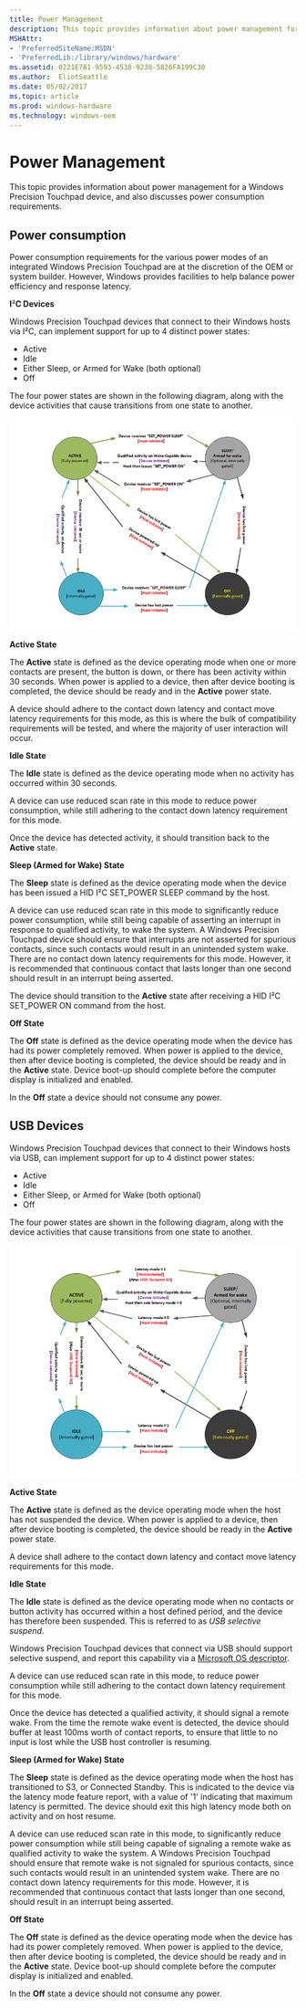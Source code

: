 ```yaml
---
title: Power Management
description: This topic provides information about power management for a Windows Precision Touchpad device, and also discusses power consumption requirements.
MSHAttr:
- 'PreferredSiteName:MSDN'
- 'PreferredLib:/library/windows/hardware'
ms.assetid: 0221E781-9593-4538-9238-5826FA199C30
ms.author:  EliotSeattle
ms.date: 05/02/2017
ms.topic: article
ms.prod: windows-hardware
ms.technology: windows-oem
---
```


# Power Management


This topic provides information about power management for a Windows Precision Touchpad device, and also discusses power consumption requirements.

## Power consumption


Power consumption requirements for the various power modes of an integrated Windows Precision Touchpad are at the discretion of the OEM or system builder. However, Windows provides facilities to help balance power efficiency and response latency.

**I**²**C Devices**

Windows Precision Touchpad devices that connect to their Windows hosts via I²C, can implement support for up to 4 distinct power states:

-   Active
-   Idle
-   Either Sleep, or Armed for Wake (both optional)
-   Off

The four power states are shown in the following diagram, along with the device activities that cause transitions from one state to another.

![diagram of the four power states for a windows precision touchpad device connected via i2c. diagram also shows the device activities that cause transitions between states.](../images/pen-i2c-pwrstates.png)

**Active State**

The **Active** state is defined as the device operating mode when one or more contacts are present, the button is down, or there has been activity within 30 seconds. When power is applied to a device, then after device booting is completed, the device should be ready and in the **Active** power state.

A device should adhere to the contact down latency and contact move latency requirements for this mode, as this is where the bulk of compatibility requirements will be tested, and where the majority of user interaction will occur.

**Idle State**

The **Idle** state is defined as the device operating mode when no activity has occurred within 30 seconds.

A device can use reduced scan rate in this mode to reduce power consumption, while still adhering to the contact down latency requirement for this mode.

Once the device has detected activity, it should transition back to the **Active** state.

**Sleep (Armed for Wake) State**

The **Sleep** state is defined as the device operating mode when the device has been issued a HID I²C SET\_POWER SLEEP command by the host.

A device can use reduced scan rate in this mode to significantly reduce power consumption, while still being capable of asserting an interrupt in response to qualified activity, to wake the system. A Windows Precision Touchpad device should ensure that interrupts are not asserted for spurious contacts, since such contacts would result in an unintended system wake. There are no contact down latency requirements for this mode. However, it is recommended that continuous contact that lasts longer than one second should result in an interrupt being asserted.

The device should transition to the **Active** state after receiving a HID I²C SET\_POWER ON command from the host.

**Off State**

The **Off** state is defined as the device operating mode when the device has had its power completely removed. When power is applied to the device, then after device booting is completed, the device should be ready and in the **Active** state. Device boot-up should complete before the computer display is initialized and enabled.

In the **Off** state a device should not consume any power.

## USB Devices


Windows Precision Touchpad devices that connect to their Windows hosts via USB, can implement support for up to 4 distinct power states:

-   Active
-   Idle
-   Either Sleep, or Armed for Wake (both optional)
-   Off

The four power states are shown in the following diagram, along with the device activities that cause transitions from one state to another.

![diagram of the four power states for a windows precision touchpad device connected via usb. diagram also shows the device activities that cause transitions between states.](../images/pen-usb-pwrstates.png)

**Active State**

The **Active** state is defined as the device operating mode when the host has not suspended the device. When power is applied to a device, then after device booting is completed, the device should be ready in the **Active** power state.

A device shall adhere to the contact down latency and contact move latency requirements for this mode.

**Idle State**

The **Idle** state is defined as the device operating mode when no contacts or button activity has occurred within a host defined period, and the device has therefore been suspended. This is referred to as *USB selective suspend*.

Windows Precision Touchpad devices that connect via USB should support selective suspend, and report this capability via a [Microsoft OS descriptor](https://msdn.microsoft.com/library/windows/hardware/gg463179).

A device can use reduced scan rate in this mode, to reduce power consumption while still adhering to the contact down latency requirement for this mode.

Once the device has detected a qualified activity, it should signal a remote wake. From the time the remote wake event is detected, the device should buffer at least 100ms worth of contact reports, to ensure that little to no input is lost while the USB host controller is resuming.

**Sleep (Armed for Wake) State**

The **Sleep** state is defined as the device operating mode when the host has transitioned to S3, or Connected Standby. This is indicated to the device via the latency mode feature report, with a value of '1' indicating that maximum latency is permitted. The device should exit this high latency mode both on activity and on host resume.

A device can use reduced scan rate in this mode, to significantly reduce power consumption while still being capable of signaling a remote wake as qualified activity to wake the system. A Windows Precision Touchpad should ensure that remote wake is not signaled for spurious contacts, since such contacts would result in an unintended system wake. There are no contact down latency requirements for this mode. However, it is recommended that continuous contact that lasts longer than one second, should result in an interrupt being asserted.

**Off State**

The **Off** state is defined as the device operating mode when the device has had its power completely removed. When power is applied to the device, then after device booting is completed, the device should be ready and in the **Active** state. Device boot-up should complete before the computer display is initialized and enabled.

In the **Off** state a device should not consume any power.

 

 






